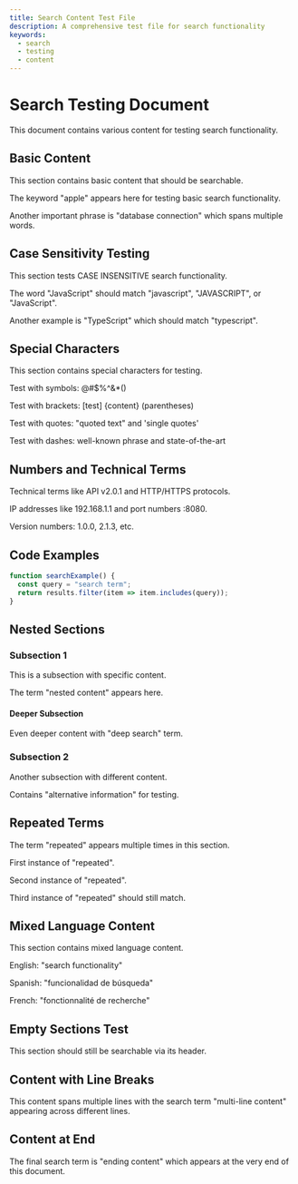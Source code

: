 ```yaml
---
title: Search Content Test File
description: A comprehensive test file for search functionality
keywords:
  - search
  - testing
  - content
---
```


# Search Testing Document

This document contains various content for testing search functionality.

## Basic Content

This section contains basic content that should be searchable.

The keyword "apple" appears here for testing basic search functionality.

Another important phrase is "database connection" which spans multiple words.

## Case Sensitivity Testing

This section tests CASE INSENSITIVE search functionality.

The word "JavaScript" should match "javascript", "JAVASCRIPT", or "JavaScript".

Another example is "TypeScript" which should match "typescript".

## Special Characters

This section contains special characters for testing.

Test with symbols: @#$%^&*()

Test with brackets: [test] {content} (parentheses)

Test with quotes: "quoted text" and 'single quotes'

Test with dashes: well-known phrase and state-of-the-art

## Numbers and Technical Terms

Technical terms like API v2.0.1 and HTTP/HTTPS protocols.

IP addresses like 192.168.1.1 and port numbers :8080.

Version numbers: 1.0.0, 2.1.3, etc.

## Code Examples

```javascript
function searchExample() {
  const query = "search term";
  return results.filter(item => item.includes(query));
}
```

## Nested Sections

### Subsection 1

This is a subsection with specific content.

The term "nested content" appears here.

#### Deeper Subsection

Even deeper content with "deep search" term.

### Subsection 2

Another subsection with different content.

Contains "alternative information" for testing.

## Repeated Terms

The term "repeated" appears multiple times in this section.

First instance of "repeated".

Second instance of "repeated".

Third instance of "repeated" should still match.

## Mixed Language Content

This section contains mixed language content.

English: "search functionality"

Spanish: "funcionalidad de búsqueda"

French: "fonctionnalité de recherche"

## Empty Sections Test

This section should still be searchable via its header.

## Content with Line Breaks

This content spans
multiple lines
with the search term "multi-line content"
appearing across different lines.

## Content at End

The final search term is "ending content" which appears at the very end of this document.
